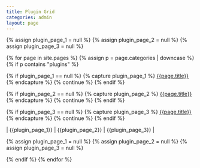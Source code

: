 ```yaml
---
title: Plugin Grid
categories: admin
layout: page
---
```


{% assign plugin_page_1 = null %}
{% assign plugin_page_2 = null %}
{% assign plugin_page_3 = null %}

{% for page in site.pages %}
{% assign p = page.categories | downcase %}
{% if p contains "plugins" %}

{% if plugin_page_1 == null %}
{% capture plugin_page_1 %}
<a href="{{page.url | relative_url}}">{{page.title}}</a>
{% endcapture %}
{% continue %}
{% endif %}

{% if plugin_page_2 == null %}
{% capture plugin_page_2 %}
<a href="{{page.url | relative_url}}">{{page.title}}</a>
{% endcapture %}
{% continue %}
{% endif %}

{% if plugin_page_3 == null %}
{% capture plugin_page_3 %}
<a href="{{page.url | relative_url}}">{{page.title}}</a>
{% endcapture %}
{% continue %}
{% endif %}

| {{plugin_page_1}} | {{plugin_page_2}} | {{plugin_page_3}} |

{% assign plugin_page_1 = null %}
{% assign plugin_page_2 = null %}
{% assign plugin_page_3 = null %}

{% endif %}
{% endfor %}